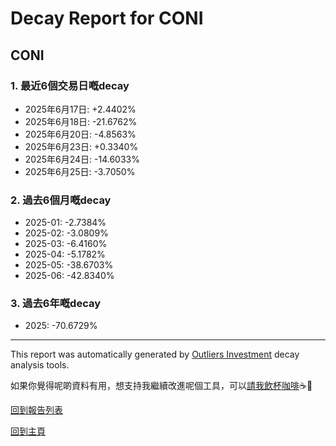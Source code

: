 # Decay Report for CONI

## CONI

### 1. 最近6個交易日嘅decay

- 2025年6月17日: +2.4402%
- 2025年6月18日: -21.6762%
- 2025年6月20日: -4.8563%
- 2025年6月23日: +0.3340%
- 2025年6月24日: -14.6033%
- 2025年6月25日: -3.7050%

### 2. 過去6個月嘅decay

- 2025-01: -2.7384%
- 2025-02: -3.0809%
- 2025-03: -6.4160%
- 2025-04: -5.1782%
- 2025-05: -38.6703%
- 2025-06: -42.8340%

### 3. 過去6年嘅decay

- 2025: -70.6729%

------------------------------
This report was automatically generated by [Outliers Investment](https://outliersecon.github.io/Outliers-Investment/) decay analysis tools.

如果你覺得呢啲資料有用，想支持我繼續改進呢個工具，可以[請我飲杯咖啡](https://buymeacoffee.com/outliersecon)☕🙏

[回到報告列表](https://outliersecon.github.io/Outliers-Investment/reports/reports_public)

[回到主頁](https://outliersecon.github.io/Outliers-Investment/)